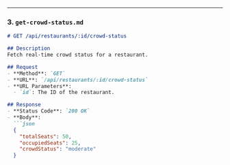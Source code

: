 
---

### **3. `get-crowd-status.md`**
```markdown
# GET /api/restaurants/:id/crowd-status

## Description
Fetch real-time crowd status for a restaurant.

## Request
- **Method**: `GET`
- **URL**: `/api/restaurants/:id/crowd-status`
- **URL Parameters**:
  - `id`: The ID of the restaurant.

## Response
- **Status Code**: `200 OK`
- **Body**:
  ```json
  {
    "totalSeats": 50,
    "occupiedSeats": 25,
    "crowdStatus": "moderate"
  }